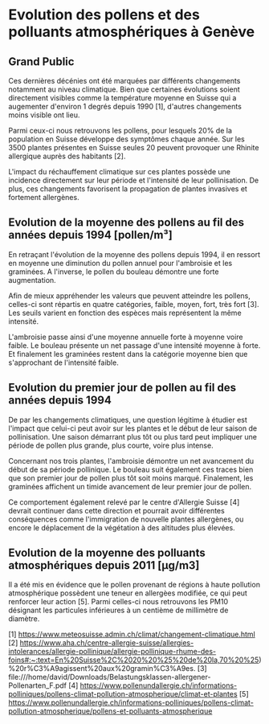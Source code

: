 # Evolution des pollens et des polluants atmosphériques à Genève

## Grand Public

Ces dernières décénies ont été marquées par différents changements notamment au niveau climatique. Bien que certaines évolutions soient directement visibles comme la température moyenne en Suisse qui a augementer d'environ 1 degrés depuis 1990 [1], d'autres changements moins visible ont lieu.

Parmi ceux-ci nous retrouvons les pollens, pour lesquels 20% de la population en Suisse développe des symptômes chaque année. Sur les 3500 plantes présentes en Suisse seules 20 peuvent provoquer une Rhinite allergique auprès des habitants [2].

L'impact du réchauffement climatique sur ces plantes possède une incidence directement sur leur période et l'intensité de leur pollinisation. De plus, ces changements favorisent la propagation de plantes invasives et fortement allergènes.


## Evolution de la moyenne des pollens au fil des années depuis 1994 [pollen/m³]

En retraçant l'évolution de la moyenne des pollens depuis 1994, il en ressort en moyenne une diminution du pollen annuel pour l'ambroisie et les graminées.
A l'inverse, le pollen du bouleau démontre une forte augmentation.

Afin de mieux appréhender les valeurs que peuvent atteindre les pollens, celles-ci sont répartis en quatre catégories, faible, moyen, fort, très fort [3]. Les seuils varient en fonction des espèces mais représentent la même intensité.

L'ambroisie passe ainsi d'une moyenne annuelle forte à moyenne voire faible. Le bouleau présente un net passage d'une intensité moyenne à forte. Et finalement les graminées restent dans la catégorie moyenne bien que s'approchant de l'intensité faible.

## Evolution du premier jour de pollen au fil des années depuis 1994

De par les changements climatiques, une question légitime à étudier est l'impact que celui-ci peut avoir sur les plantes et le début de leur saison de pollinisation. Une saison démarrant plus tôt ou plus tard peut impliquer une période de pollen plus grande, plus courte, voire plus intense.

Concernant nos trois plantes, l'ambroisie démontre un net avancement du début de sa période pollinique. Le bouleau suit également ces traces bien que son premier jour de pollen plus tôt soit moins marqué. Finalement, les graminées affichent un timide avancement de leur premier jour de pollen.

Ce comportement également relevé par le centre d'Allergie Suisse [4] devrait continuer dans cette direction et pourrait avoir différentes conséquences comme l'immigration de nouvelle plantes allergènes, ou encore le déplacement de la végétation à des altitudes plus élevées.

## Evolution de la moyenne des polluants atmosphériques depuis 2011 [μg/m3]

Il a été mis en évidence que le pollen provenant de régions à haute pollution atmosphérique possèdent une teneur en allergèes modifiée, ce qui peut renforcer leur action [5]. Parmi celles-ci nous retrouvons les PM10 désignant les particules inférieures à un centième de millimètre de diamètre. 




[1] https://www.meteosuisse.admin.ch/climat/changement-climatique.html
[2] https://www.aha.ch/centre-allergie-suisse/allergies-intolerances/allergie-pollinique/allergie-pollinique-rhume-des-foins#:~:text=En%20Suisse%2C%2020%20%25%20de%20la,70%20%25)%20r%C3%A9agissent%20aux%20gramin%C3%A9es.
[3] file:///home/david/Downloads/Belastungsklassen-allergener-Pollenarten_F.pdf
[4] https://www.pollenundallergie.ch/informations-polliniques/pollens-climat-pollution-atmospherique/climat-et-plantes
[5] https://www.pollenundallergie.ch/informations-polliniques/pollens-climat-pollution-atmospherique/pollens-et-polluants-atmospherique